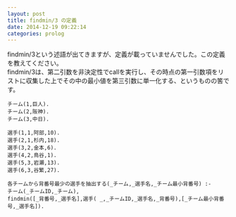 ```yaml
---
layout: post
title: findmin/3 の定義
date: 2014-12-19 09:22:14
categories: prolog
---
```

<!-- {% raw %} -->
<p>findmin/3という述語が出てきますが、定義が載っていませんでした。この定義を教えてください。<br>
findmin/3は、第二引数を非決定性でcallを実行し、その時点の第一引数項をリストに収集した上でその中の最小値を第三引数に単一化する、というものの筈です。</p>

<pre><code>チーム(1,巨人).  
チーム(2,阪神).  
チーム(3,中日).  

選手(1,1,阿部,10).   
選手(2,1,杉内,18).  
選手(3,2,金本,6).  
選手(4,2,鳥谷,1).  
選手(5,3,岩瀬,13).  
選手(6,3,谷繁,27).   

各チームから背番号最少の選手を抽出する(_チーム,_選手名,_チーム最小背番号) :-  
チーム(_チームID,_チーム),  
findmin([_背番号,_選手名],選手( _,_チームID,_選手名,_背番号),[_チーム最小背番号,_選手名]).  
</code></pre>
<!-- {% endraw %} -->
